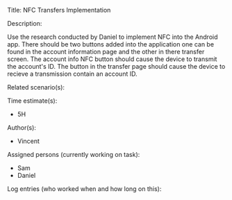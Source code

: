 Title: NFC Transfers Implementation

Description:

  Use the research conducted by Daniel to implement NFC into the
  Android app. There should be two buttons added into the application
  one can be found in the account information page and the other in
  there transfer screen. The account info NFC button should cause the
  device to transmit the account's ID. The button in the transfer page
  should cause the device to recieve a transmission contain an account ID.
  
Related scenario(s):

  
  
Time estimate(s):

 - 5H

Author(s):

  - Vincent

Assigned persons (currently working on task):

  - Sam
  - Daniel

Log entries (who worked when and how long on this):
